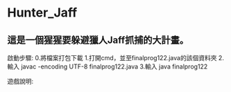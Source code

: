 # Hunter_Jaff
這是一個猩猩要躲避獵人Jaff抓捕的大計畫。
-------------------------------
啟動步驟:
0.將檔案打包下載
1.打開cmd，並至finalprog122.java的該個資料夾
2.輸入 javac -encoding UTF-8 finalprog122.java
3.輸入 java finalprog122


遊戲說明:
